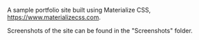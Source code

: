 A sample portfolio site built using Materialize CSS, https://www.materializecss.com.

Screenshots of the site can be found in the "Screenshots" folder.
